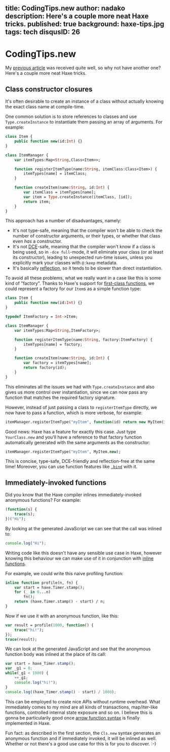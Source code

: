 title: CodingTips.new
author: nadako
description: Here's a couple more neat Haxe tricks. 
published: true
background: haxe-tips.jpg
tags: tech
disqusID: 26
---
# CodingTips.new

My [previous article](http://haxe.org/blog/haxe-coding-tips/) was received quite well, so why not have another one?
Here's a couple more neat Haxe tricks.

## Class constructor closures

It's often desirable to create an instance of a class without actually knowing the exact class name at compile-time.

One common solution is to store references to classes and use `Type.createInstance` to instantiate them passing an
array of arguments. For example:

```haxe
class Item {
    public function new(id:Int) {}
}

class ItemManager {
    var itemTypes:Map<String,Class<Item>>;

    function registerItemType(name:String, itemClass:Class<Item>) {
        itemTypes[name] = itemClass;
    }

    function createItem(name:String, id:Int) {
        var itemClass = itemTypes[name];
        var item = Type.createInstance(itemClass, [id]);
        return item;
    }
}
```

This approach has a number of disadvantages, namely:

 * It's not type-safe, meaning that the compiler won't be able to check the number of constructor arguments, or their
   types, or whether that class even _has_ a constructor.
 * It's not [DCE](http://haxe.org/manual/cr-dce.html)-safe, meaning that the compiler won't know if a class is being used,
   so in `-dce full`-mode, it will eliminate your class (or at least its constructor), leading to unexpected run-time
   issues, unless you explicitly mark your classes with `@:keep` metadata.
 * It's basically [reflection](https://haxe.org/manual/std-reflection.html), so it tends to be slower than direct instantiation.

To avoid all these problems, what we really want in a case like this is some kind of "factory". Thanks to Haxe's
support for [first-class functions](http://haxe.org/manual/expression-function.html), we could represent a factory
for our `Item`s as a simple function type:

```haxe
class Item {
    public function new(id:Int) {}
}

typedef ItemFactory = Int->Item;

class ItemManager {
    var itemTypes:Map<String,ItemFactory>;

    function registerItemType(name:String, factory:ItemFactory) {
        itemTypes[name] = factory;
    }

    function createItem(name:String, id:Int) {
        var factory = itemTypes[name];
        return factory(id);
    }
}
```

This eliminates all the issues we had with `Type.createInstance` and also gives us more control over instantiation,
since we can now pass any function that matches the required factory signature.

However, instead of just passing a class to `registerItemType` directly, we now have to pass a function, which is
more verbose, for example:

```haxe
itemManager.registerItemType("myItem", function(id) return new MyItem(id));
```

Good news: Haxe has a feature for exactly this case. Just type `YourClass.new` and you'll have a reference to that factory function automatically generated with the same arguments as the constructor:

```haxe
itemManager.registerItemType("myItem", MyItem.new);
```

This is concise, type-safe, DCE-friendly and reflection-free at the same time! Moreover, you can use function features
like [`.bind`](http://haxe.org/manual/lf-function-bindings.html) with it.

## Immediately-invoked functions

Did you know that the Haxe compiler inlines immediately-invoked anonymous functions? For example:

```haxe
(function(s) {
    trace(s);
})("Hi");
```

By looking at the generated JavaScript we can see that the call was inlined to:

```js
console.log("Hi");
```

Writing code like this doesn't have any sensible use case in Haxe, however knowing
this behaviour we can make use of it in conjunction with [inline functions](http://haxe.org/manual/class-field-inline.html).

For example, we could write this naive profiling function:

```haxe
inline function profile(n, fn) {
    var start = haxe.Timer.stamp();
    for (_ in 0...n)
        fn();
    return (haxe.Timer.stamp() - start) / n;
}
```

Now if we use it with an anonymous function, like this:

```haxe
var result = profile(1000, function() {
    trace("hi!");
});
trace(result);
```

We can look at the generated JavaScript and see that the anonymous function body was
inlined at the place of its call:

```js
var start = haxe_Timer.stamp();
var _g1 = 0;
while(_g1 < 1000) {
	++_g1;
	console.log("hi!");
}
console.log((haxe_Timer.stamp() - start) / 1000);
```

This can be employed to create nice APIs without runtime overhead. What immediately comes to my mind
are all kinds of transactions, map/iter-like functions, controlled internal state exposure and so on.
I believe this is gonna be particularily good once [arrow function syntax](https://github.com/HaxeFoundation/haxe-evolution/blob/master/proposals/0002-arrow-functions.md)
is finally implemented in Haxe.

Fun fact: as described in the first section, the `Cls.new` syntax generates an anonymous function and if immediately invoked,
it will be inlined as well. Whether or not there's a good use case for this is for you to discover. :-)
